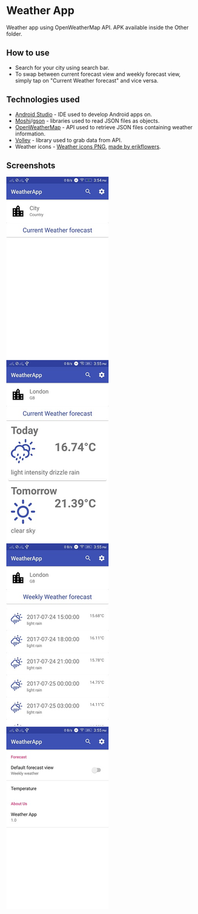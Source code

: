 # Weather App
Weather app using OpenWeatherMap API. APK available inside the Other folder.

## How to use
* Search for your city using search bar. 
* To swap between current forecast view and weekly forecast view, simply tap on "Current Weather forecast" and vice versa.

## Technologies used
* [Android Studio](https://developer.android.com/studio/index.html) - IDE used to develop Android apps on.
* [Moshi](https://github.com/square/moshi)/[gson](https://github.com/google/gson) - libraries used to read JSON files as objects.
* [OpenWeatherMap](https://openweathermap.org/) - API used to retrieve JSON files containing weather information.
* [Volley](https://github.com/google/volley) - library used to grab data from API.
* Weather icons -
[Weather icons PNG](http://fa2png.io/r/weather-icons/),
[made by erikflowers](http://erikflowers.github.io/weather-icons/).

## Screenshots
![alt text](https://raw.githubusercontent.com/ConnorLee2/WeatherApp/master/Other/Screenshots/default.jpeg "default")
![alt text](https://raw.githubusercontent.com/ConnorLee2/WeatherApp/master/Other/Screenshots/current_forecast.jpeg "current forecast")
![alt text](https://raw.githubusercontent.com/ConnorLee2/WeatherApp/master/Other/Screenshots/weekly_forecast.jpeg "weekly forecast")
![alt text](https://raw.githubusercontent.com/ConnorLee2/WeatherApp/master/Other/Screenshots/settings.jpeg "settings")
